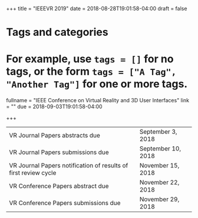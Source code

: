 +++
title = "IEEEVR 2019"
date = 2018-08-28T19:01:58-04:00
draft = false

# Tags and categories
# For example, use `tags = []` for no tags, or the form `tags = ["A Tag", "Another Tag"]` for one or more tags.

fullname = "IEEE Conference on Virtual Reality and 3D User Interfaces"
link = ""
due =  2018-09-03T19:01:58-04:00

+++

| | |
|---|---|
|VR Journal Papers abstracts due |September 3, 2018|
|VR Journal Papers submissions due|September 10, 2018|
|VR Journal Papers notification of results of first review cycle|November 15, 2018|
|VR Conference Papers abstract due |November 22, 2018 |
|VR Conference Papers submissions due| November 29, 2018|